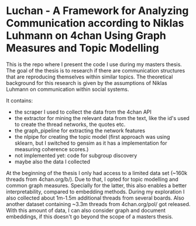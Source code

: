 # Luchan - A Framework for Analyzing Communication according to Niklas Luhmann on 4chan Using Graph Measures and Topic Modelling

This is the repo where I present the code I use during my masters thesis. The goal of the thesis is to research if there are communication structures that are reproducing themselves within similar topics. The theoretical background for this research is given by the assumptions of Niklas Luhmann on communication within social systems.

It contains:
- the scraper I used to collect the data from the 4chan API
- the extractor for mining the relevant data from the text, like the id's used to create the thread networks, the quotes etc.
- the graph_pipeline for extracting the network features
- the nlpipe for creating the topic model (first approach was using sklearn, but I switched to gensim as it has a implementation for measuring coherence scores.)
- not implemented yet: code for subgroup discovery
- maybe also the data I collected

At the beginning of the thesis I only had access to a limited data set (~160k threads from 4chan.org/b/). Due to that, I opted for topic modelling and common graph measures. Specially for the latter, this also enables a better interpretability, compared to embedding methods. During my exploration I also collected about 1m-1.5m additional threads from several boards. Also another dataset containing ~3.3m threads from 4chan.org/pol/ got released. With this amount of data, I can also consider graph and document embeddings, if this doesn't go beyond the scope of a masters thesis.




